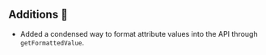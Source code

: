 ## Additions 🍎
- Added a condensed way to format attribute values into the API through `getFormattedValue`.